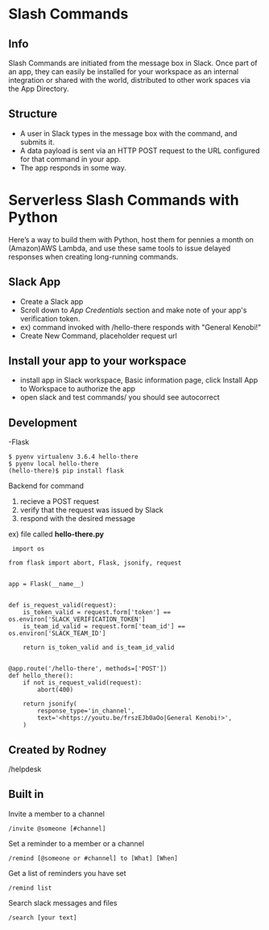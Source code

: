 # Slash Commands 

## Info
Slash Commands are initiated from the message box in Slack.
Once part of an app, they can easily be installed for your workspace as an internal integration or shared with the world, distributed to other work spaces via the App Directory.

## Structure
* A user in Slack types in the message box with the command, and submits it.
* A data payload is sent via an HTTP POST request to the URL configured for that command in your app.
* The app responds in some way.

# Serverless Slash Commands with Python
Here’s a way to build them with Python, host them for pennies a month on (Amazon)AWS Lambda, and use these same tools to issue delayed responses when creating long-running commands. 


## Slack App
* Create a Slack app
* Scroll down to _App Credentials_ section and make note of your app's verification token.
* ex) command invoked with /hello-there responds with "General Kenobi!"
* Create New Command, placeholder request url

## Install your app to your workspace
* install app in Slack workspace, Basic information page, click Install App to Workspace to authorize the app
* open slack and test commands/ you should see autocorrect

## Development
-Flask
    
    $ pyenv virtualenv 3.6.4 hello-there
    $ pyenv local hello-there
    (hello-there)$ pip install flask
    
 Backend for command
 1. recieve a POST request
 2. verify that the request was issued by Slack 
 3. respond with the desired message
 
 ex) file called **hello-there.py**
 
     import os

    from flask import abort, Flask, jsonify, request


    app = Flask(__name__)


    def is_request_valid(request):
        is_token_valid = request.form['token'] == os.environ['SLACK_VERIFICATION_TOKEN']
        is_team_id_valid = request.form['team_id'] == os.environ['SLACK_TEAM_ID']

        return is_token_valid and is_team_id_valid


    @app.route('/hello-there', methods=['POST'])
    def hello_there():
        if not is_request_valid(request):
            abort(400)

        return jsonify(
            response_type='in_channel',
            text='<https://youtu.be/frszEJb0aOo|General Kenobi!>',
        )
    




## Created by Rodney
  
  /helpdesk
  

## Built in 

 Invite a member to a channel
 
    /invite @someone [#channel]
    
 Set a reminder to a member or a channel
 
    /remind [@someone or #channel] to [What] [When]
    
 Get a list of reminders you have set
 
    /remind list
    
 Search slack messages and files
 
    /search [your text]
    
  
  
    
    
